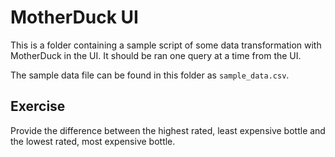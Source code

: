 # MotherDuck UI

This is a folder containing a sample script of some data transformation with MotherDuck in the UI. It should be ran one query at a time from the UI.

The sample data file can be found in this folder as `sample_data.csv`.  

## Exercise

Provide the difference between the highest rated, least expensive bottle and the lowest rated, most expensive bottle.
